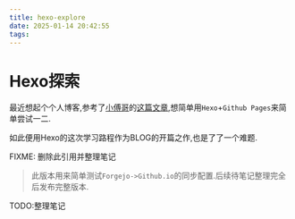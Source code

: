 ```yaml
---
title: hexo-explore
date: 2025-01-14 20:42:55
tags:
---
```


# Hexo探索

最近想起个个人博客,参考了[小傅哥](https://bugstack.cn/)的[这篇文章](https://www.cnblogs.com/xiaofuge/p/14323626.html),想简单用`Hexo`+`Github Pages`来简单尝试一二.

如此便用Hexo的这次学习路程作为BLOG的开篇之作,也是了了一个难题.

FIXME: 删除此引用并整理笔记

> 此版本用来简单测试`Forgejo->Github.io`的同步配置.后续待笔记整理完全后发布完整版本.

TODO:整理笔记